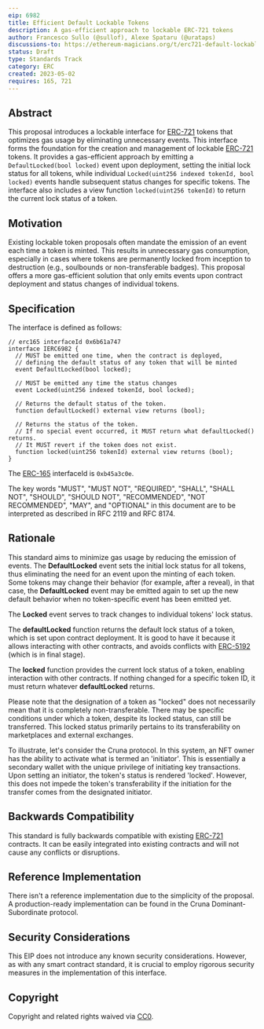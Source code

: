 ```yaml
---
eip: 6982
title: Efficient Default Lockable Tokens
description: A gas-efficient approach to lockable ERC-721 tokens
author: Francesco Sullo (@sullof), Alexe Spataru (@urataps)
discussions-to: https://ethereum-magicians.org/t/erc721-default-lockable-proposal/13366
status: Draft
type: Standards Track
category: ERC
created: 2023-05-02
requires: 165, 721
---
```


## Abstract

This proposal introduces a lockable interface for [ERC-721](./eip-721.md) tokens that optimizes gas usage by eliminating unnecessary events. This interface forms the foundation for the creation and management of lockable [ERC-721](./eip-721.md) tokens. It provides a gas-efficient approach by emitting a `DefaultLocked(bool locked)` event upon deployment, setting the initial lock status for all tokens, while individual `Locked(uint256 indexed tokenId, bool locked)` events handle subsequent status changes for specific tokens. The interface also includes a view function `locked(uint256 tokenId)` to return the current lock status of a token.

## Motivation

Existing lockable token proposals often mandate the emission of an event each time a token is minted. This results in unnecessary gas consumption, especially in cases where tokens are permanently locked from inception to destruction (e.g., soulbounds or non-transferable badges). This proposal offers a more gas-efficient solution that only emits events upon contract deployment and status changes of individual tokens.

## Specification

The interface is defined as follows:

```solidity
// erc165 interfaceId 0x6b61a747
interface IERC6982 {
  // MUST be emitted one time, when the contract is deployed,
  // defining the default status of any token that will be minted
  event DefaultLocked(bool locked);

  // MUST be emitted any time the status changes
  event Locked(uint256 indexed tokenId, bool locked);

  // Returns the default status of the token.
  function defaultLocked() external view returns (bool);

  // Returns the status of the token.
  // If no special event occurred, it MUST return what defaultLocked() returns.
  // It MUST revert if the token does not exist.
  function locked(uint256 tokenId) external view returns (bool);
}
```

The [ERC-165](./eip-165.md) interfaceId is `0xb45a3c0e`.

The key words "MUST", "MUST NOT", "REQUIRED", "SHALL", "SHALL NOT", "SHOULD", "SHOULD NOT", "RECOMMENDED", "NOT RECOMMENDED", "MAY", and "OPTIONAL" in this document are to be interpreted as described in RFC 2119 and RFC 8174.

## Rationale

This standard aims to minimize gas usage by reducing the emission of events. The **DefaultLocked** event sets the initial lock status for all tokens, thus eliminating the need for an event upon the minting of each token. Some tokens may change their behavior (for example, after a reveal), in that case, the **DefaultLocked** event may be emitted again to set up the new default behavior when no token-specific event has been emitted yet. 

The **Locked** event serves to track changes to individual tokens' lock status.

The **defaultLocked** function returns the default lock status of a token, which is set upon contract deployment. It is good to have it because it allows interacting with other contracts, and avoids conflicts with [ERC-5192](./eip-5192.md) (which is in final stage).

The **locked** function provides the current lock status of a token, enabling interaction with other contracts. If nothing changed for a specific token ID, it must return whatever **defaultLocked** returns.

Please note that the designation of a token as "locked" does not necessarily mean that it is completely non-transferable. There may be specific conditions under which a token, despite its locked status, can still be transferred. This locked status primarily pertains to its transferability on marketplaces and external exchanges.

To illustrate, let's consider the Cruna protocol. In this system, an NFT owner has the ability to activate what is termed an 'initiator'. This is essentially a secondary wallet with the unique privilege of initiating key transactions. Upon setting an initiator, the token's status is rendered 'locked'. However, this does not impede the token's transferability if the initiation for the transfer comes from the designated initiator. 

## Backwards Compatibility

This standard is fully backwards compatible with existing [ERC-721](./eip-721.md) contracts. It can be easily integrated into existing contracts and will not cause any conflicts or disruptions.

## Reference Implementation

There isn't a reference implementation due to the simplicity of the proposal.
A production-ready implementation can be found in the Cruna Dominant-Subordinate protocol.

## Security Considerations

This EIP does not introduce any known security considerations. However, as with any smart contract standard, it is crucial to employ rigorous security measures in the implementation of this interface.

## Copyright

Copyright and related rights waived via [CC0](../LICENSE.md).

